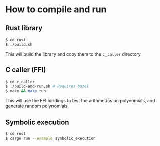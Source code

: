 # How to compile and run

## Rust library

```sh
$ cd rust
$ ./build.sh
```

This will build the library and copy them to the `c_caller` directory.

## C caller (FFI)

```sh
$ cd c_caller
$ ./build-and-run.sh # Requires bazel
$ make && make run
```

This will use the FFI bindings to test the arithmetics on polynomials, and generate random polynomials.

## Symbolic execution

```sh
$ cd rust
$ cargo run --example symbolic_execution
```
